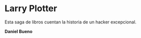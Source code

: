 # Larry Plotter

Esta saga de libros cuentan la historia de un hacker excepcional.

**Daniel Bueno**

